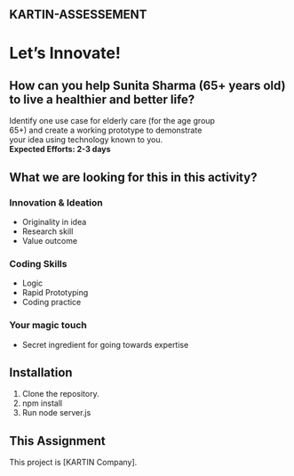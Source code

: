 ## KARTIN-ASSESSEMENT
# Let’s Innovate!

## How can you help Sunita Sharma (65+ years old) to live a healthier and better life?

Identify one use case for elderly care (for the age group <br>
65+) and create a working prototype to demonstrate <br>
your idea using technology known to you. <br>
<strong>Expected Efforts: 2-3 days</strong>


## What we are looking for this in this activity?

### Innovation & Ideation

- Originality in idea
- Research skill
- Value outcome

### Coding Skills

- Logic
- Rapid Prototyping
- Coding practice

  
### Your magic touch

- Secret ingredient for going towards expertise

  
## Installation

1. Clone the repository.
2. npm install
3. Run node server.js

## This Assignment

This project is  [KARTIN Company].
